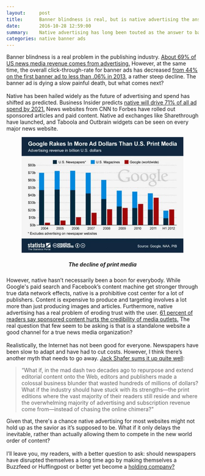 ```yaml
---
layout:     post
title:      Banner blindness is real, but is native advertising the answer?
date:       2016-10-28 12:59:00
summary:    Native advertising has long been touted as the answer to banner blindness, but does it present a real answer, or will it simply delay the inevitable?
categories: native banner ads
---
```


<style>
.center-image
{
	text-align: center;
}

img {
    max-width: 100%;
    height: auto;
}

</style>

<p>
Banner blindness is a real problem in the publishing industry. <a href="http://www.journalism.org/2014/03/26/revenue-sources-a-heavy-dependence-on-advertising/">About 69% of US news media revenue comes from advertising.</a> However, at the same time, the overall click-through-rate for banner ads has decreased <a href="http://neilpatel.com/2015/12/06/your-ads-are-getting-ignored-5-smart-strategies-to-overcome-banner-blindness/">from 44% on the first banner ad to less than .06% in 2013</a>, a rather steep decline. The banner ad is dying a slow painful death, but what comes next?
<br><br>
Native has been hailed widely as the future of advertising and spend has shifted as predicted. Business Insider predicts <a href="http://www.businessinsider.com/the-native-ad-report-forecasts-2016-5">native will drive 71% of all ad spend by 2021.</a> News websites from CNN to Forbes have rolled out sponsored articles and paid content. Native ad exchanges like Sharethrough have launched, and Taboola and Outbrain widgets can be seen on every major news website.
</p>

<div class="center-image">
<figure>
  <img src="/images/10-28-2016-image001.jpg"/>
  <p><h5>The decline of print media</h5></p>
</figure>
</div>

<p>However, native hasn’t necessarily been a boon for everybody. While Google's paid search and Facebook’s content machine get stronger through true data network effects, native is a prohibitive cost center for a lot of publishers. Content is expensive to produce and targeting involves a lot more than just producing images and articles. Furthermore, native advertising has a real problem of eroding trust with the user. <a href="https://contently.com/strategist/2015/02/12/can-publishers-convince-consumers-to-trust-native-advertising/">61 percent of readers say sponsored content hurts the credibility of media outlets.</a> The real question that few seem to be asking is that is a standalone website a good channel for a true news media organization?
<br><br>
Realistically, the Internet has not been good for everyone. Newspapers have been slow to adapt and have had to cut costs. However, I think there’s another myth that needs to go away. <a href="http://www.politico.com/magazine/story/2016/10/newspapers-digital-first-214363">Jack Shafer sums it up quite well</a>:
<blockquote>“What if, in the mad dash two decades ago to repurpose and extend editorial content onto the Web, editors and publishers made a colossal business blunder that wasted hundreds of millions of dollars? What if the industry should have stuck with its strengths—the print editions where the vast majority of their readers still reside and where the overwhelming majority of advertising and subscription revenue come from—instead of chasing the online chimera?"</blockquote></p>
<p>
Given that, there's a chance native advertising for most websites might not hold up as the savior as it’s supposed to be. What if it only delays the inevitable, rather than actually allowing them to compete in the new world order of content?
<br><br>
I’ll leave you, my readers, with a better question to ask: should newspapers have disrupted themselves a long time ago by making themselves a Buzzfeed or Huffingpost or better yet become a <a href="http://www.ghco.com/">holding company?</a>
</p>

